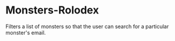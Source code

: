 # Monsters-Rolodex
Filters a list of monsters so that the user can search for a particular monster's email.
